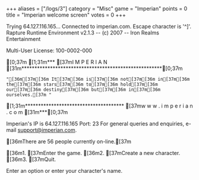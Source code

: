 +++
aliases = ["/logs/3"]
category = "Misc"
game = "Imperian"
points = 0
title = "Imperian welcome screen"
votes = 0
+++

Trying 64.127.116.165...
Connected to imperian.com.
Escape character is '^]'.
Rapture Runtime Environment v2.1.3 -- (c) 2007 -- Iron Realms Entertainment

Multi-User License: 100-0002-000



[0;37m
  [1;31m*** [37mI M P E R I A N [31m******************************************************[0;37m

    "[36m[37m[36m It[37m[36m is[37m[36m not[37m[36m in[37m[36m the[37m[36m stars[37m[36m to[37m[36m hold[37m[36m our[37m[36m destiny[37m[36m but[37m[36m in[37m[36m ourselves.[37m "
   
  [1;31m************************************** [37mw w w . i m p e r i a n . c o m [31m***[0;37m
   
   Imperian's IP is 64.127.116.165  Port: 23
   For general queries and enquiries, e-mail support@imperian.com.
   
   [36mThere are 56 people currently on-line.[37m

   [36m1. [37mEnter the game.
   [36m2. [37mCreate a new character.
   [36m3. [37mQuit.

Enter an option or enter your character's name. 